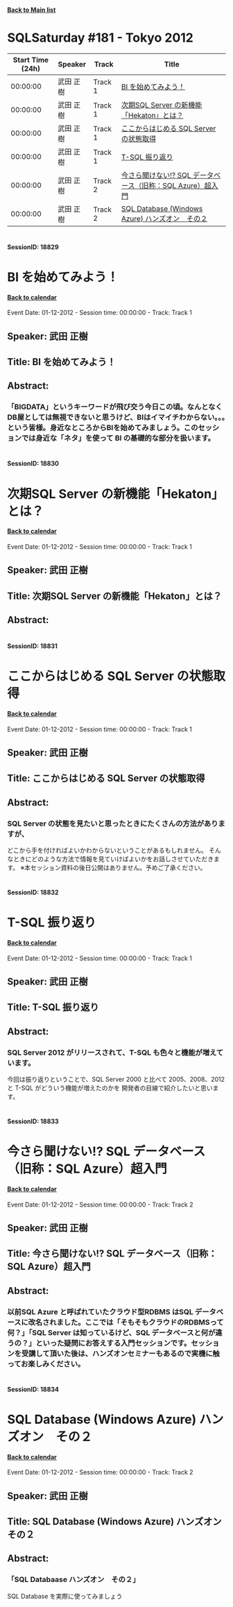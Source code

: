 #### [Back to Main list](index.md)
# SQLSaturday #181 - Tokyo 2012
Start Time (24h)|Speaker|Track|Title
---|---|---|---
00:00:00|武田 正樹|Track 1|[BI を始めてみよう！](#sessionid:-18829)
00:00:00|武田 正樹|Track 1|[次期SQL Server の新機能「Hekaton」とは？](#sessionid:-18830)
00:00:00|武田 正樹|Track 1|[ここからはじめる SQL Server の状態取得](#sessionid:-18831)
00:00:00|武田 正樹|Track 1|[T-SQL 振り返り](#sessionid:-18832)
00:00:00|武田 正樹|Track 2|[今さら聞けない!? SQL データベース（旧称：SQL Azure）超入門](#sessionid:-18833)
00:00:00|武田 正樹|Track 2|[SQL Database (Windows Azure) ハンズオン　その２](#sessionid:-18834)
#  
#### SessionID: 18829
# BI を始めてみよう！
#### [Back to calendar](#SQLSaturday-#181---Tokyo-2012)
Event Date: 01-12-2012 - Session time: 00:00:00 - Track: Track 1
## Speaker: 武田 正樹
## Title: BI を始めてみよう！
## Abstract:
### 「BIGDATA」というキーワードが飛び交う今日この頃。なんとなくDB屋としては無視できないと思うけど、BIはイマイチわからない。。。　という皆様。身近なところからBIを始めてみましょう。このセッションでは身近な「ネタ」を使って BI の基礎的な部分を扱います。
#  
#### SessionID: 18830
# 次期SQL Server の新機能「Hekaton」とは？
#### [Back to calendar](#SQLSaturday-#181---Tokyo-2012)
Event Date: 01-12-2012 - Session time: 00:00:00 - Track: Track 1
## Speaker: 武田 正樹
## Title: 次期SQL Server の新機能「Hekaton」とは？
## Abstract:
### 
#  
#### SessionID: 18831
# ここからはじめる SQL Server の状態取得
#### [Back to calendar](#SQLSaturday-#181---Tokyo-2012)
Event Date: 01-12-2012 - Session time: 00:00:00 - Track: Track 1
## Speaker: 武田 正樹
## Title: ここからはじめる SQL Server の状態取得
## Abstract:
### SQL Server の状態を見たいと思ったときにたくさんの方法がありますが、
どこから手を付ければよいかわからないということがあるもしれません。
そんなときにどのような方法で情報を見ていけばよいかをお話しさせていただきま
す。
※本セッション資料の後日公開はありません。予めご了承ください。

#  
#### SessionID: 18832
# T-SQL 振り返り
#### [Back to calendar](#SQLSaturday-#181---Tokyo-2012)
Event Date: 01-12-2012 - Session time: 00:00:00 - Track: Track 1
## Speaker: 武田 正樹
## Title: T-SQL 振り返り
## Abstract:
### SQL Server 2012 がリリースされて、T-SQL も色々と機能が増えています。
今回は振り返りということで、SQL Server 2000 と比べて 2005、2008、2012 と T-SQL がどういう機能が増えたのかを
開発者の目線で紹介したいと思います。

#  
#### SessionID: 18833
# 今さら聞けない!? SQL データベース（旧称：SQL Azure）超入門
#### [Back to calendar](#SQLSaturday-#181---Tokyo-2012)
Event Date: 01-12-2012 - Session time: 00:00:00 - Track: Track 2
## Speaker: 武田 正樹
## Title: 今さら聞けない!? SQL データベース（旧称：SQL Azure）超入門
## Abstract:
### 以前SQL Azure と呼ばれていたクラウド型RDBMS はSQL データベースに改名されました。ここでは「そもそもクラウドのRDBMSって何？」「SQL Server は知っているけど、SQL データベースと何が違うの？」といった疑問にお答えする入門セッションです。セッションを受講して頂いた後は、ハンズオンセミナーもあるので実機に触ってお楽しみください。
#  
#### SessionID: 18834
# SQL Database (Windows Azure) ハンズオン　その２
#### [Back to calendar](#SQLSaturday-#181---Tokyo-2012)
Event Date: 01-12-2012 - Session time: 00:00:00 - Track: Track 2
## Speaker: 武田 正樹
## Title: SQL Database (Windows Azure) ハンズオン　その２
## Abstract:
### 「SQL Databaase ハンズオン　その２」

SQL Database を実際に使ってみましょう
